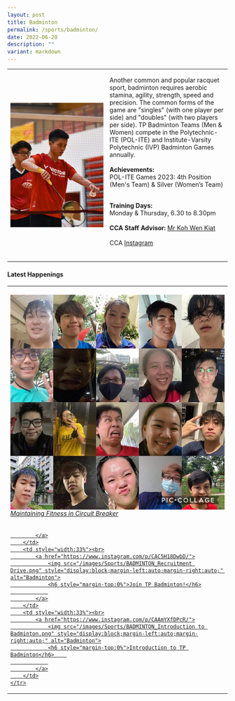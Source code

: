 ```yaml
---
layout: post
title: Badminton
permalink: /sports/badminton/
date: 2022-06-20
description: ""
variant: markdown
---
```

<table>
    <tbody><tr>
        <td style="width:45%"><img src="/images/Sports/BADMINTON.png" style="display:block;margin-left:auto;margin-right:auto;" alt="Badminton"></td>
        <td>
            <p>
                Another common and popular racquet sport, badminton requires aerobic stamina, agility, strength, speed and precision. The common forms of the game are "singles" (with one player per side) and "doubles" (with two players per side). TP Badminton Teams (Men &amp; Women) compete in the Polytechnic-ITE (POL-ITE) and Institute-Varsity Polytechnic (IVP) Badminton Games annually.<br>
                <br>                
                <b>Achievements:</b><br>
                POL-ITE Games 2023: 4th Position (Men's Team) &amp; Silver (Women’s Team)<br>
                <br>
             </p><p></p>
            <p>
                <b>Training Days:</b><br>
                Monday &amp; Thursday, 6.30 to 8.30pm<br>
                <br>
                <b>CCA Staff Advisor:</b> <a href="Koh_Wen_Kiat@tp.edu.sg">Mr Koh Wen Kiat</a><br>
                <br>
                CCA <a href="https://www.instagram.com/tpbadminton/">Instagram</a><br>
                <br>
            </p>
        </td>
    </tr>
</tbody></table>

#### Latest Happenings

<table>
    <tbody><tr>
        <td style="width:33%"><br>
            <a href="https://www.instagram.com/p/CAxWibTnnXo/">
                <img src="/images/Sports/BADMINTON_Maintaining Fitness in Circuit Breaker.png" style="display:block;margin-left:auto;margin-right:auto;" alt="Badminton">
                <h6 style="margin-top:0%">Maintaining Fitness in Circuit Breaker</h6>
                
            </a>
        </td>
        <td style="width:33%"><br>
            <a href="https://www.instagram.com/p/CAC5H18DwbD/">
                <img src="/images/Sports/BADMINTON_Recruitment Drive.png" style="display:block;margin-left:auto;margin-right:auto;" alt="Badminton">
                <h6 style="margin-top:0%">Join TP Badminton!</h6>
                
            </a>
        </td>
        <td style="width:33%"><br>
            <a href="https://www.instagram.com/p/CAAmYXfDPcR/">
                <img src="/images/Sports/BADMINTON_Introduction to Badminton.png" style="display:block;margin-left:auto;margin-right:auto;" alt="Badminton">
                <h6 style="margin-top:0%">Introduction to TP Badminton</h6>    
                
            </a>
        </td>
    </tr>
</tbody></table>
